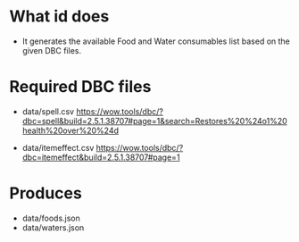 # What id does
* It generates the available Food and Water consumables list based on the given DBC files.

# Required DBC files
* data/spell.csv
https://wow.tools/dbc/?dbc=spell&build=2.5.1.38707#page=1&search=Restores%20%24o1%20health%20over%20%24d

* data/itemeffect.csv
https://wow.tools/dbc/?dbc=itemeffect&build=2.5.1.38707#page=1

# Produces
* data/foods.json
* data/waters.json